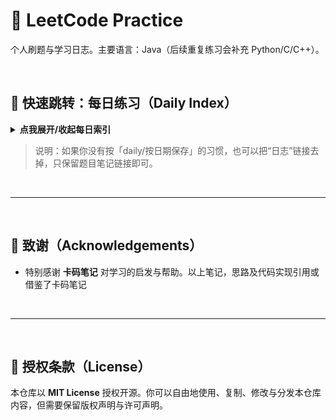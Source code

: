 # 🧠 LeetCode Practice

个人刷题与学习日志。主要语言：Java（后续重复练习会补充 Python/C/C++）。

<br>

## 📅 快速跳转：每日练习（Daily Index）
<details>
<summary><b>点我展开/收起每日索引</b></summary>

- 2025-08-28 · Day 1：日志 → [Day 1](https://github.com/Boyang6000/LeetCode-Practice/blob/main/Day1-Practice.md) 

</details>

> 说明：如果你没有按「daily/按日期保存」的习惯，也可以把“日志”链接去掉，只保留题目笔记链接即可。

<br>
<hr>
<br>

## 🙏 致谢（Acknowledgements）
- 特别感谢 **卡码笔记** 对学习的启发与帮助。以上笔记，思路及代码实现引用或借鉴了卡码笔记

<br>
<hr>
<br>

## 📄 授权条款（License）
本仓库以 **MIT License** 授权开源。你可以自由地使用、复制、修改与分发本仓库内容，但需要保留版权声明与许可声明。


